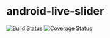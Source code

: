 # android-live-slider

[![Build Status](https://travis-ci.org/Park-Wonbin/rss-news-feed-application.svg?branch=master)](https://travis-ci.org/Park-Wonbin/rss-news-feed-application)
[![Coverage Status](https://coveralls.io/repos/github/Park-Wonbin/android-live-slider/badge.svg?branch=master)](https://coveralls.io/github/Park-Wonbin/android-live-slider?branch=master)
